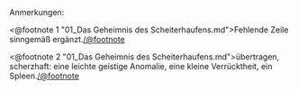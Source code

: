<div class="anmerkungen">Anmerkungen:</div>

<@footnote 1 "01_Das Geheimnis des Scheiterhaufens.md">Fehlende Zeile sinngemäß
ergänzt.</@footnote>

<@footnote 2 "01_Das Geheimnis des Scheiterhaufens.md">übertragen, scherzhaft:
eine leichte geistige Anomalie, eine kleine Verrücktheit, ein
Spleen.</@footnote>

